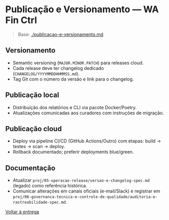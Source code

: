 <!-- proj/05-entrega-e-implantacao/publicacao-e-versionamento-spec.md -->
# Publicação e Versionamento — WA Fin Ctrl

> Base: [./publicacao-e-versionamento.md](./publicacao-e-versionamento.md)

## Versionamento
- Semantic versioning (`MAJOR.MINOR.PATCH`) para releases cloud.
- Cada release deve ter changelog dedicado (`CHANGELOG/YYYYMMDDHHMMSS.md`).
- Tag Git com o número da versão e link para o changelog.

## Publicação local
- Distribuição dos relatórios e CLI via pacote Docker/Poetry.
- Atualizações comunicadas aos curadores com instruções de migração.

## Publicação cloud
- Deploy via pipeline CI/CD (GitHub Actions/Outro) com etapas: build -> testes -> scan -> deploy.
- Rollback documentado; preferir deployments blue/green.

## Documentação
- Atualizar `proj/05-operacao-release/versao-e-changelog-spec.md` (legado) como referência histórica.
- Comunicar alterações em canais oficiais (e-mail/Slack) e registrar em `proj/06-governanca-tecnica-e-controle-de-qualidade/auditoria-e-rastreabilidade-spec.md`.

[Voltar à entrega](README-spec.md)
